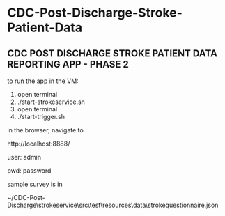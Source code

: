 # CDC-Post-Discharge-Stroke-Patient-Data

## CDC POST DISCHARGE STROKE PATIENT DATA REPORTING APP - PHASE 2

to run the app in the VM:

1.   open terminal
2.   ./start-strokeservice.sh
3.   open terminal
4.   ./start-trigger.sh

in the browser, navigate to  

http://localhost:8888/

user: admin

pwd: password

sample survey is in

~/CDC-Post-Discharge\strokeservice\src\test\resources\data\strokequestionnaire.json

